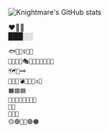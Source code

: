 ![Knightmare's GitHub stats](https://github-readme-stats.vercel.app/api?username=knightmareviiviixc&show_icons=true&theme=blue-green)

❤️🖤🖤<br>███░░
```
🐟🥛🧚‍♀️🐞👻
🥚🐓📜🍄🎭💀🐰🐼👹🤡🗿🤿
🗺️🧭🗝️
🎷🌿🌰💣🥏🏹🔨⚓🔎
🟧🟩🟦
🥼👚👘👞🥾👢👑🥊
🎵🎶
🍃🔥💎
🟡🟢🔴🔵🟣🟠
```
<!--
**KnightmareVIIVIIXC/knightmareviiviixc** is a ✨ _special_ ✨ repository because its `README.md` (this file) appears on your GitHub profile.

Here are some ideas to get you started:

- 🔭 I’m currently working on ...
- 🌱 I’m currently learning ...
- 👯 I’m looking to collaborate on ...
- 🤔 I’m looking for help with ...
- 💬 Ask me about ...
- 📫 How to reach me: ...
- 😄 Pronouns: ...
- ⚡ Fun fact: ...
-->
